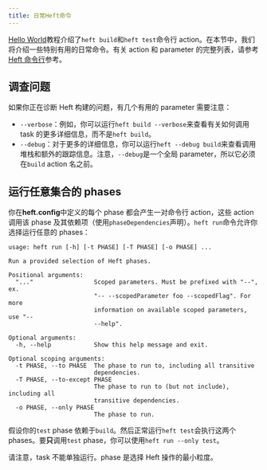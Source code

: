 ```yaml
---
title: 日常Heft命令
---
```


[Hello World](../tutorials/hello_world.md)教程介绍了`heft build`和`heft test`命令行 action。在本节中，我们将介绍一些特别有用的日常命令。有关 action 和 parameter 的完整列表，请参考[Heft 命令行](../intro/cli.md)参考。

## 调查问题

如果你正在诊断 Heft 构建的问题，有几个有用的 parameter 需要注意：

- `--verbose`：例如，你可以运行`heft build --verbose`来查看有关如何调用 task 的更多详细信息，而不是`heft build`。
- `--debug`：对于更多的详细信息，你可以运行`heft --debug build`来查看调用堆栈和额外的跟踪信息。注意，`--debug`是一个全局 parameter，所以它必须在`build` action 名之前。

## 运行任意集合的 phases

你在**heft.config**中定义的每个 phase 都会产生一对命令行 action，这些 action 调用该 phase 及其依赖项（使用`phaseDependencies`声明）。`heft run`命令允许你选择运行任意的 phases：

```
usage: heft run [-h] [-t PHASE] [-T PHASE] [-o PHASE] ...

Run a provided selection of Heft phases.

Positional arguments:
  "..."                 Scoped parameters. Must be prefixed with "--", ex.
                        "-- --scopedParameter foo --scopedFlag". For more
                        information on available scoped parameters, use "--
                        --help".

Optional arguments:
  -h, --help            Show this help message and exit.

Optional scoping arguments:
  -t PHASE, --to PHASE  The phase to run to, including all transitive
                        dependencies.
  -T PHASE, --to-except PHASE
                        The phase to run to (but not include), including all
                        transitive dependencies.
  -o PHASE, --only PHASE
                        The phase to run.
```

假设你的`test` phase 依赖于`build`。然后正常运行`heft test`会执行这两个 phases。要**只**调用`test` phase，你可以使用`heft run --only test`。

请注意，task 不能单独运行。phase 是选择 Heft 操作的最小粒度。

